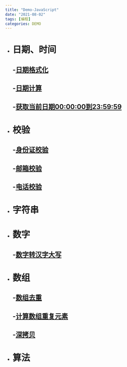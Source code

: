 ```yaml
---
title: "Demo-JavaScript"
date: "2021-08-02"
tags: [编程]
categories: DEMO
---
```


- # 日期、时间

  ## -[日期格式化](https://codepen.io/damuwangs/pen/RwVJeYb)

  ## -[日期计算](https://codepen.io/damuwangs/pen/vYmrQKN?editors=0012)

  ## -[获取当前日期00:00:00到23:59:59](https://codepen.io/damuwangs/pen/porvWGR)

- # 校验

  ## -[身份证校验](https://codepen.io/damuwangs/pen/jOmKdqq?editors=0012)

  ## -[邮箱校验](https://codepen.io/damuwangs/pen/ZEKjBvy)

  ## -[电话校验](https://codepen.io/damuwangs/pen/RwVBKaP?editors=0012)

- # 字符串

- # 数字

  ## -[数字转汉字大写](https://codepen.io/damuwangs/pen/eYWjgGP?editors=0012)

- # 数组

  ## -[数组去重](https://codepen.io/pen/?editors=0012)

  ## -[计算数组重复元素](https://codepen.io/damuwangs/pen/YzVjNmN?editors=0012)

  ## -[深拷贝](https://codepen.io/damuwangs/pen/NWjBjer?editors=0012)

- # 算法

